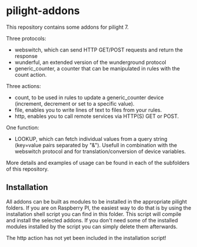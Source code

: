 # pilight-addons
This repository contains some addons for pilight 7.

Three protocols:

* webswitch, which can send HTTP GET/POST requests and return the response
* wunderful, an extended version of the wunderground protocol
* generic_counter, a counter that can be manipulated in rules with  the count action.

Three actions:

* count, to be used in rules to update a generic_counter device (increment, decrement or set to a specific value).
* file, enables you to write lines of text to files from your rules.
* http, enables you to call remote services via HTTP(S) GET or POST.

One function:

* LOOKUP, which can fetch individual values from a query string (key=value pairs separated by "&"). Usefull in combination with the webswitch protocol and for translation/conversion of device variables.
 
More details and examples of usage can be found in each of the subfolders of this repository.
 
## Installation
All addons can be built as modules to be installed in the appropriate pilight folders. If you are on Raspberry PI, the easiest way to do that is by using the installation shell script you can find in this folder. This script will compile and install the selected addons. If you don't need some of the installed modules installed by the script you can simply delete them afterwards.

The http action has not yet been included in the installation script!
